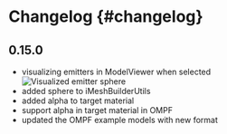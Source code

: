 Changelog                           {#changelog}
=========

0.15.0
------

- visualizing emitters in ModelViewer when selected
  ![Visualized emitter sphere](/images/ModelViewer_Emitter_Visible.png)
- added sphere to iMeshBuilderUtils
- added alpha to target material
- support alpha in target material in OMPF
- updated the OMPF example models with new format